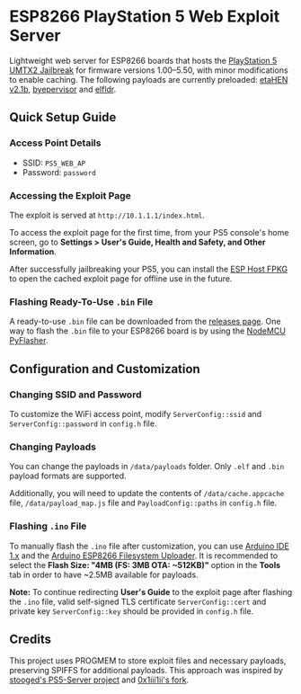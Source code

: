 # ESP8266 PlayStation 5 Web Exploit Server

Lightweight web server for ESP8266 boards that hosts the [PlayStation 5 UMTX2 Jailbreak](https://github.com/idlesauce/umtx2) for firmware versions 1.00–5.50, with minor modifications to enable caching. The following payloads are currently preloaded: [etaHEN v2.1b](https://github.com/etaHEN/etaHEN/releases/tag/2.1B), [byepervisor](https://github.com/PS5Dev/Byepervisor) and [elfldr](https://github.com/ps5-payload-dev/elfldr).

## Quick Setup Guide

### Access Point Details

- SSID: `PS5_WEB_AP`
- Password: `password`

### Accessing the Exploit Page

The exploit is served at `http://10.1.1.1/index.html`.

To access the exploit page for the first time, from your PS5 console's home screen, go to **Settings > User's Guide, Health and Safety, and Other Information**.

After successfully jailbreaking your PS5, you can install the [ESP Host FPKG](https://www.mediafire.com/file/w4e6hiuwfoj8dnb/esphost.zip) to open the cached exploit page for offline use in the future.

### Flashing Ready-To-Use `.bin` File

A ready-to-use `.bin` file can be downloaded from the [releases page](https://github.com/vladimir-cucu/esp-ps5-exploit-server/releases). One way to flash the `.bin` file to your ESP8266 board is by using the [NodeMCU PyFlasher](https://github.com/marcelstoer/nodemcu-pyflasher).

## Configuration and Customization

### Changing SSID and Password

To customize the WiFi access point, modify `ServerConfig::ssid` and `ServerConfig::password` in `config.h` file.

### Changing Payloads

You can change the payloads in `/data/payloads` folder. Only `.elf` and `.bin` payload formats are supported.

Additionally, you will need to update the contents of `/data/cache.appcache` file, `/data/payload_map.js` file and `PayloadConfig::paths` in `config.h` file.

### Flashing `.ino` File

To manually flash the `.ino` file after customization, you can use [Arduino IDE 1.x](https://www.arduino.cc/en/software/) and the [Arduino ESP8266 Filesystem Uploader](https://github.com/esp8266/arduino-esp8266fs-plugin). It is recommended to select the **Flash Size: "4MB (FS: 3MB OTA: ~512KB)"** option in the **Tools** tab in order to have ~2.5MB available for payloads.

**Note:** To continue redirecting **User's Guide** to the exploit page after flashing the `.ino` file, valid self-signed TLS certificate `ServerConfig::cert` and private key `ServerConfig::key` should be provided in `config.h` file.

## Credits

This project uses PROGMEM to store exploit files and necessary payloads, preserving SPIFFS for additional payloads. This approach was inspired by [stooged's PS5-Server project](https://github.com/stooged/PS5-Server) and [0x1iii1ii's fork](https://github.com/0x1iii1ii/PS5-Server/).
